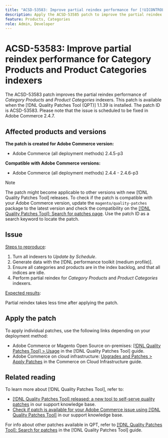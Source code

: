 ```yaml
---
title: "ACSD-53583: Improve partial reindex performance for [!UICONTROL Category Products] and [!UICONTROL Product Categories] indexers"
description: Apply the ACSD-53585 patch to improve the partial reindex performance for Category Products and Product Categories indexers.
feature: Products, Categories
role: Admin, Developer
---
```

# ACSD-53583: Improve partial reindex performance for Category Products and Product Categories indexers

The ACSD-53583 patch improves the partial reindex performance of *Category Products* and *Product Categories* indexers. This patch is available when the [!DNL Quality Patches Tool (QPT)] 1.1.39 is installed. The patch ID is ACSD-53583. Please note that the issue is scheduled to be fixed in Adobe Commerce 2.4.7.

## Affected products and versions

**The patch is created for Adobe Commerce version:**

* Adobe Commerce (all deployment methods) 2.4.5-p3

**Compatible with Adobe Commerce versions:**

* Adobe Commerce (all deployment methods) 2.4.4 - 2.4.6-p3

>[!NOTE]
>
>The patch might become applicable to other versions with new [!DNL Quality Patches Tool] releases. To check if the patch is compatible with your Adobe Commerce version, update the `magento/quality-patches` package to the latest version and check the compatibility on the [[!DNL Quality Patches Tool]: Search for patches page](https://experienceleague.adobe.com/tools/commerce-quality-patches/index.html). Use the patch ID as a search keyword to locate the patch.

## Issue

<u>Steps to reproduce</u>:

1. Turn all indexers to *Update by Schedule*.
1. Generate data with the [!DNL performance toolkit (medium profile)].
1. Ensure all categories and products are in the index backlog, and that all indices are idle.
1. Perform partial reindex for *Category Products* and *Product Categories* indexers.

<u>Expected results</u>:

Partial reindex takes less time after applying the patch.

## Apply the patch

To apply individual patches, use the following links depending on your deployment method:

* Adobe Commerce or Magento Open Source on-premises: [[!DNL Quality Patches Tool] > Usage](https://experienceleague.adobe.com/docs/commerce-operations/tools/quality-patches-tool/usage.html) in the [!DNL Quality Patches Tool] guide.
* Adobe Commerce on cloud infrastructure: [Upgrades and Patches > Apply Patches](https://experienceleague.adobe.com/docs/commerce-cloud-service/user-guide/develop/upgrade/apply-patches.html) in the Commerce on Cloud Infrastructure guide.

## Related reading

To learn more about [!DNL Quality Patches Tool], refer to:

* [[!DNL Quality Patches Tool] released: a new tool to self-serve quality patches](/help/announcements/adobe-commerce-announcements/magento-quality-patches-released-new-tool-to-self-serve-quality-patches.md) in our support knowledge base.
* [Check if patch is available for your Adobe Commerce issue using [!DNL Quality Patches Tool]](/help/support-tools/patches-available-in-qpt-tool/check-patch-for-magento-issue-with-magento-quality-patches.md) in our support knowledge base.

For info about other patches available in QPT, refer to [[!DNL Quality Patches Tool]: Search for patches](https://experienceleague.adobe.com/tools/commerce-quality-patches/index.html) in the [!DNL Quality Patches Tool] guide.
